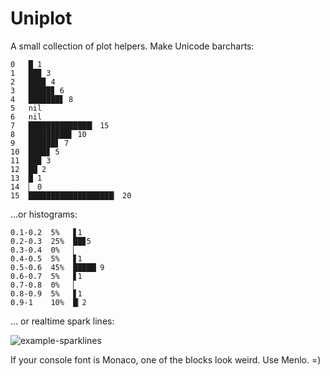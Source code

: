 # Uniplot

A small collection of plot helpers.  Make Unicode barcharts:

```
0   █ 1
1   ██▉ 3
2   ███▉ 4
3   █████▊ 6
4   ███████▋ 8
5   nil
6   nil
7   ██████████████▎ 15
8   █████████▋ 10
9   ██████▋ 7
10  ████▊ 5
11  ██▉ 3
12  ██ 2
13  █ 1
14  ▏ 0
15  ███████████████████▏ 20
```

...or histograms:

```
0.1-0.2  5%   ▋1
0.2-0.3  25%  ██▊5
0.3-0.4  0%   ▏
0.4-0.5  5%   ▋1
0.5-0.6  45%  █████▏9
0.6-0.7  5%   ▋1
0.7-0.8  0%   ▏
0.8-0.9  5%   ▋1
0.9-1    10%  █▏2
```

... or realtime spark lines:

![example-sparklines](https://cloud.githubusercontent.com/assets/1189716/3317255/09998004-f70b-11e3-8aab-597bd848c467.gif)

If your console font is Monaco, one of the blocks look weird. Use Menlo. =)
